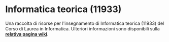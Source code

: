 # Informatica teorica (11933)

Una raccolta di risorse per l'insegnamento di Informatica teorica (11933) del
Corso di Laurea in Informatica.
 Ulteriori informazioni sono disponibili sulla [**relativa pagina wiki**](https://cartabinaria.github.io/wiki/raccolte-di-risorse/index.html).
